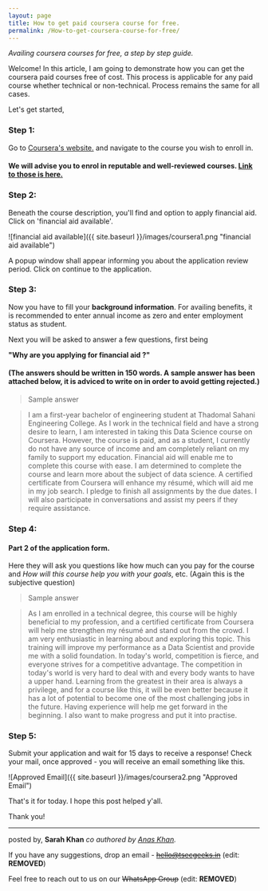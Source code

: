 ```yaml
---
layout: page
title: How to get paid coursera course for free.
permalink: /How-to-get-coursera-course-for-free/
---
```


_Availing coursera courses for free, a step by step guide._

Welcome! In this article, I am going to demonstrate how you can get the coursera paid courses free of cost. This process is applicable for any paid course whether technical or non-technical. Process remains the same for all cases.

Let's get started,

### Step 1:
Go to [Coursera's website.](https://www.coursera.org) and navigate to the course you wish to enroll in.
#### We will advise you to enrol in reputable and well-reviewed courses. [Link to those is here.](https://www.coursera.org/professional-certificates/)


### Step 2:
 Beneath the course description, you'll find and option to apply financial aid. Click on 'financial aid available'.
 
 
![financial aid available]({{ site.baseurl }}/images/coursera1.png "financial aid available")

A popup window shall appear informing you about the application review period. Click on continue to the application.


### Step 3:
Now you have to fill your **background information**.
For availing benefits, it is recommended to enter annual income as zero and enter employment status as student.


Next you will be asked to answer a few questions, first being


**"Why are you applying for financial aid ?"**

#### (The answers should be written in 150 words. A sample answer has been attached below, it is adviced to write on in order to avoid getting rejected.)

> Sample answer

> I am a first-year bachelor of engineering student at Thadomal Sahani Engineering College. As I work in the technical field and have a strong desire to learn, I am interested in taking this Data Science course on Coursera. However, the course is paid, and as a student, I currently do not have any source of income and am completely reliant on my family to support my education. Financial aid will enable me to complete this course with ease. I am determined to complete the course and learn more about the subject of data science. A certified certificate from Coursera will enhance my résumé, which will aid me in my job search. I pledge to finish all assignments by the due dates. I will also participate in conversations and assist my peers if they require assistance.


### Step 4:
#### Part 2 of the application form.
Here they will ask you questions like how much can you pay for the course and *How will this course help you with your goals*, etc.
(Again this is the subjective question)


> Sample answer

> As I am enrolled in a technical degree, this course will be highly beneficial to my profession, and a certified certificate from Coursera will help me strengthen my résumé and stand out from the crowd. I am very enthusiastic in learning about and exploring this topic. This training will improve my performance as a Data Scientist and provide me with a solid foundation. In today's world, competition is fierce, and everyone strives for a competitive advantage. The competition in today's world is very hard to deal with and every body wants to have a upper hand. Learning from the greatest in their area is always a privilege, and for a course like this, it will be even better because it has a lot of potential to become one of the most challenging jobs in the future. Having experience will help me get forward in the beginning. I also want to make progress and put it into practise. 



### Step 5:
 Submit your application and wait for 15 days to receive a response!
 Check your mail, once approved - you will receive an email something like this.
 
 
![Approved Email]({{ site.baseurl }}/images/coursera2.png "Approved Email")

 That's it for today. I hope this post helped y'all.
 
 Thank you!


----


posted by,
**Sarah Khan** _co authored by [Anas Khan](https://in.linkedin.com/in/anxkhn)._



If you have any suggestions, drop an email - ~~hello@tsecgeeks.in~~ (edit: **REMOVED**)


Feel free to reach out to us on our ~~WhatsApp Group~~ (edit: **REMOVED**)